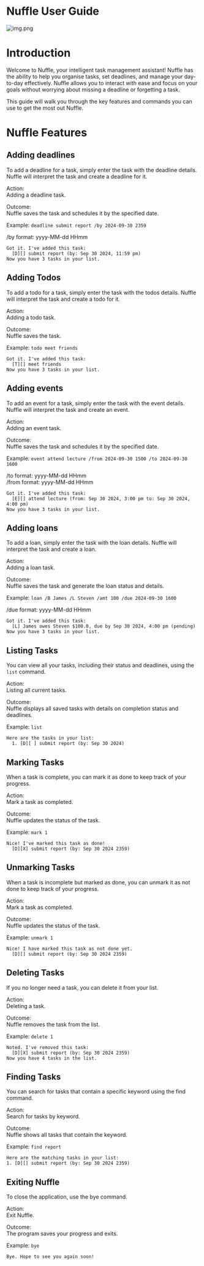# Nuffle User Guide

![img.png](img.png)

# Introduction

Welcome to Nuffle, your intelligent task management assistant! Nuffle has the ability to help you organise
tasks, set deadlines, and manage your day-to-day effectively. Nuffle allows you to interact
with ease and focus on your goals without worrying about missing a deadline or
forgetting a task.

This guide will walk you through the key features and commands you can use to get the most
out Nuffle.

# Nuffle Features

## Adding deadlines

To add a deadline for a task, simply enter the task with the deadline details. Nuffle
will interpret the task and create a deadline for it.

Action:  
Adding a deadline task. 
  
Outcome:  
Nuffle saves the task and schedules it by the specified date.  

Example: `deadline submit report /by 2024-09-30 2359`

/by format: yyyy-MM-dd HHmm

```
Got it. I've added this task:
  [D][] submit report (by: Sep 30 2024, 11:59 pm)
Now you have 3 tasks in your list.
```

## Adding Todos

To add a todo for a task, simply enter the task with the todos details. Nuffle
will interpret the task and create a todo for it.

Action:  
Adding a todo task.

Outcome:  
Nuffle saves the task.

Example: `todo meet friends`

```
Got it. I've added this task:
  [T][] meet friends
Now you have 3 tasks in your list.
```

## Adding events

To add an event for a task, simply enter the task with the event details. Nuffle
will interpret the task and create an event.

Action:  
Adding an event task.

Outcome:  
Nuffle saves the task and schedules it by the specified date.

Example: `event attend lecture /from 2024-09-30 1500 /to 2024-09-30 1600`

/to format: yyyy-MM-dd HHmm  
/from format: yyyy-MM-dd HHmm

```
Got it. I've added this task:
  [E][] attend lecture (from: Sep 30 2024, 3:00 pm to: Sep 30 2024, 4:00 pm)
Now you have 3 tasks in your list.
```

## Adding loans

To add a loan, simply enter the task with the loan details. Nuffle
will interpret the task and create a loan.

Action:  
Adding a loan task.

Outcome:  
Nuffle saves the task and generate the loan status and details.

Example: `loan /B James /L Steven /amt 100 /due 2024-09-30 1600`

/due format: yyyy-MM-dd HHmm

```
Got it. I've added this task:
  [L] James owes Steven $100.0, due by Sep 30 2024, 4:00 pm (pending)
Now you have 3 tasks in your list.
```

## Listing Tasks

You can view all your tasks, including their status and deadlines,
using the `list` command.  
  
Action:  
Listing all current tasks.  

Outcome:  
Nuffle displays all saved tasks with details on completion status and deadlines.  

Example: `list`


```
Here are the tasks in your list:
  1. [D][ ] submit report (by: Sep 30 2024)

```


## Marking Tasks

When a task is complete, you can mark it as done to keep track of your progress.

Action:  
Mark a task as completed.  
  
Outcome:  
Nuffle updates the status of the task.  
  
Example: `mark 1`

```
Nice! I've marked this task as done!
  [D][X] submit report (by: Sep 30 2024 2359)
```

## Unmarking Tasks

When a task is incomplete but marked as done, you can unmark it as not done to keep track of your progress.

Action:  
Mark a task as completed.

Outcome:  
Nuffle updates the status of the task.

Example: `unmark 1`

```
Nice! I have marked this task as not done yet.
  [D][] submit report (by: Sep 30 2024 2359)
```

## Deleting Tasks


If you no longer need a task, you can delete it from your list.  

Action:  
Deleting a task.

Outcome:  
Nuffle removes the task from the list.

Example: `delete 1`

```
Noted. I've removed this task:
  [D][X] submit report (by: Sep 30 2024 2359)
Now you have 4 tasks in the list.
```

## Finding Tasks

You can search for tasks that contain a specific keyword using the find command.


Action:  
Search for tasks by keyword.

Outcome:  
Nuffle shows all tasks that contain the keyword.

Example: `find report`

```
Here are the matching tasks in your list:
1. [D][] submit report (by: Sep 30 2024 2359)
```

## Exiting Nuffle

To close the application, use the bye command.

Action:  
Exit Nuffle.

Outcome:  
The program saves your progress and exits.



Example: `bye`

```
Bye. Hope to see you again soon!
```


